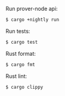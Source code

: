 Run prover-node api:
```bash
$ cargo +nightly run
```

Run tests:
```bash
$ cargo test
```

Rust format:
```bash
$ cargo fmt
```

Rust lint:
```bash
$ cargo clippy
```